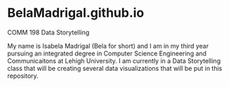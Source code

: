 # BelaMadrigal.github.io
COMM 198 Data Storytelling

My name is Isabela Madrigal (Bela for short) and I am in my third year pursuing an integrated degree in Computer Science Engineering and Communicaitons at Lehigh University. I am currently in a Data Storytelling class that will be creating several data visualizations that will be put in this repository.
